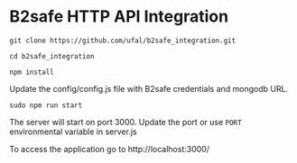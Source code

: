 # B2safe HTTP API Integration

`git clone https://github.com/ufal/b2safe_integration.git`

`cd b2safe_integration`

`npm install`

Update the config/config.js file with B2safe credentials and mongodb URL.

`sudo npm run start`

The server will start on port 3000. Update the port or use `PORT` environmental variable in server.js

To access the application go to http://localhost:3000/

